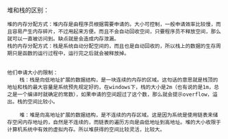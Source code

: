 堆和栈的区别：

    堆的内存分配方式：堆内存是由程序员根据需要申请的。大小可控制，一般申请效率比较慢，而且容易产生内存碎片，不过用起来方便。而且不会自动回收空间，只要程序员不释放空间，那么就可以一直被访问到。缺点就是会造成内存泄漏。
    栈的内存分配方式：栈是系统自动分配空间的，而且也是自动回收的，所以栈上的数据的生存周期只是函数的运行过程中，运行完之后就会被释放掉。


    他们申请大小的限制：
        栈：栈是向低地址扩展的数据结构，是一块连续的内存的区域。这句话的意思就是栈顶的地址和栈的最大容量是系统预先规定好的，在windows下，栈的大小是2m（也有说的是1m，总之是一个编译时就确定的常数），如果申请的空间超过了这个数，那么就会提示overflow，溢出。栈的空间比较小。

        堆：堆是向高地址扩展的数据结构，是不连续的内存区域。这是因为系统是使用链表来储存空闲内存地址的，自然是不连续的，而链表的遍历方向是由低地址到高地址。堆的大小收限于计算机系统中有效的虚拟内存。所以堆获得的空间比较灵活，比较大。


